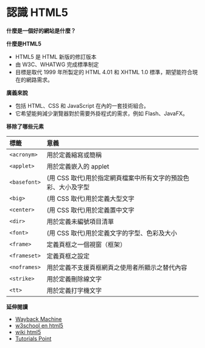 # 認識 HTML5

**什麼是一個好的網站是什麼？**

<!--
* 容易被找到
* 清楚傳達要給客戶的第一印象
* 希望對方找到的資訊是我們想要傳達的
* 結構組織優良的選單設計
* 優化搜尋引擎檢索（SEO）與 Facebook 的分享（SMO）
* 不希望出現非預期的內容
* 兼顧各種不同螢幕的顯示
-->

**什麼是HTML5**

* HTML5 是 HTML 新版的修訂版本
* 由 W3C、WHATWG 完成標準制定
* 目標是取代 1999 年所製定的 HTML 4.01 和 XHTML 1.0 標準，期望能符合現在的網路需求。

**廣義來說**

* 包括 HTML、CSS 和 JavaScript 在內的一套技術組合。
* 它希望能夠減少瀏覽器對於需要外掛程式的需求，例如 Flash、JavaFX。

**移除了哪些元素**

| 標籤            |       意義     |
| :------------- | :------------- |
| `<acronym>`     | 用於定義縮寫或簡稱 |
| `<applet>`      | 用於定義嵌入的 applet |
| `<basefont>`    | (用 CSS 取代)用於指定網頁檔案中所有文字的預設色彩、大小及字型 |
| `<big>`         | (用 CSS 取代)用於定義大型文字 |
| `<center>`      | (用 CSS 取代)用於定義置中文字 |
| `<dir>`         | 用於定義未編號項目清單 |
| `<font>`        | (用 CSS 取代)用於定義文字的字型、色彩及大小 |
| `<frame>`       | 定義頁框之一個視窗（框架）    |
| `<frameset>`     | 定義頁框之設定 |
| `<noframes>`     | 用於定義不支援頁框網頁之使用者所顯示之替代內容 |
| `<strike>`       | 用於定義刪除線文字 |
| `<tt>`           | 用於定義打字機文字 |


**延伸閱讀**

* [Wayback Machine](https://archive.org/web/)
* [w3school en html5](http://www.w3schools.com/html/html5_intro.asp)
* [wiki html5](https://zh.wikipedia.org/wiki/HTML5)
* [Tutorials Point](https://www.tutorialspoint.com/html5/index.htm)
